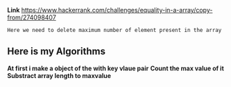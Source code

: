 **Link** https://www.hackerrank.com/challenges/equality-in-a-array/copy-from/274098407

`` Here we need to delete maximum number of element present in the array ``

## Here is my Algorithms
**At first i make a object of the with key vlaue pair**
**Count the max value of it**
**Substract array length to maxvalue**


